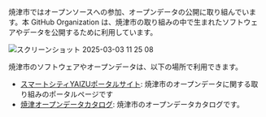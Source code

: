 焼津市ではオープンソースへの参加、オープンデータの公開に取り組んでいます。本 GitHub Organization は、焼津市の取り組みの中で生まれたソフトウェアやデータを公開するために利用しています。


![スクリーンショット 2025-03-03 11 25 08](https://github.com/user-attachments/assets/f886cfe2-9f04-4858-aaa4-adb94f86478b)


焼津市のソフトウェアやオープンデータは、以下の場所で利用できます。

- [スマートシティYAIZUポータルサイト](https://yaizu-smartcity.jp/): 焼津市のオープンデータに関する取り組みのポータルページです
- [焼津オープンデータカタログ](https://github.com/yaizu-city/opendata): 焼津市のオープンデータカタログです。

